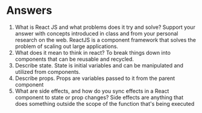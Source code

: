 # Answers

1. What is React JS and what problems does it try and solve? Support your answer with concepts introduced in class and from your personal research on the web.
ReactJS is a component framework that solves the problem of scaling out large applications.
1. What does it mean to think in react?
To break things down into components that can be reusable and recycled.
1. Describe state.
State is initial variables and can be manipulated and utilized from components.
1. Describe props.
Props are variables passed to it from the parent component
1. What are side effects, and how do you sync effects in a React component to state or prop changes?
Side effects are anything that does something outside the scope of the function that's being executed